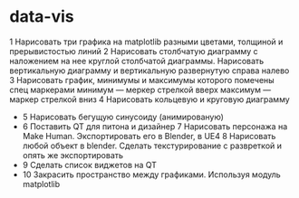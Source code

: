 # data-vis
1 Нарисовать три графика на matplotlib разными цветами, толщиной и прерывистостью линий
2 Нарисовать столбчатую диаграмму с наложением на нее круглой столбчатой диаграммы. Нарисовать вертикальную диаграмму и вертикальную развернутую справа налево
3 Нарисовать график, минимумы и максимумы которого помечены спец маркерами
  минимум — меркер стрелкой вверх
  максимум — маркер стрелкой вниз
4 Нарисовать кольцевую и круговую диаграмму
+ 5 Нарисовать бегущую синусоиду (анимированую) 
+ 6 Поставить QT для питона и дизайнер
7 Нарисовать персонажа на Mаke Human. Экспортировать его в Blender,  в UE4
8 Нарисовать любой объект в blender. Сделать текстурирование с развреткой и опять же экспортировать
+ 9 Сделать список виджетов на QT
+ 10 Закрасить пространство между графиками. Используя модуль matplotlib
